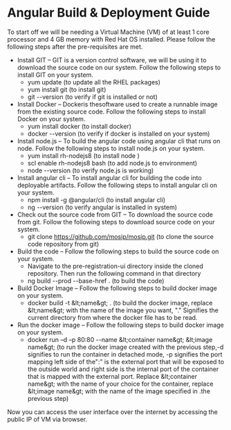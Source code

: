 # Angular Build &amp; Deployment Guide

To start off we will be needing a Virtual Machine (VM) of at least 1 core processor and 4 GB memory with Red Hat OS
installed. Please follow the following steps after the pre-requisites are met.

- Install GIT – GIT is a version control software, we will be using it to download the source code on our system. Follow
  the following steps to install GIT on your system.
    - yum update (to update all the RHEL packages)
    - yum install git (to install git)
    - git --version (to verify if git is installed or not)
- Install Docker – Dockeris thesoftware used to create a runnable image from the existing source code. Follow the
  following steps to install Docker on your system.
    - yum install docker (to install docker)
    - docker --version (to verify if docker is installed on your system)
- Install node.js – To build the angular code using angular cli that runs on node. Follow the following steps to install
  node.js on your system.
    - yum install rh-nodejs8 (to install node )
    - scl enable rh-nodejs8 bash (to add node.js to environment)
    - node --version (to verify node.js is working)
- Install angular cli – To install angular cli for building the code into deployable artifacts. Follow the following
  steps to install angular cli on your system.
    - npm install -g @angular/cli (to install angular cli)
    - ng --version (to verify angular is installed in system)
- Check out the source code from GIT – To download the source code from git. Follow the following steps to download
  source code on your system.
    - git clone https://github.com/mosip/mosip.git (to clone the source code repository from git)
- Build the code – Follow the following steps to build the source code on your system.
    - Navigate to the pre-registration-ui directory inside the cloned repository. Then run the following command in that
      directory
    - ng build --prod --base-href . (to build the code)
- Build Docker Image – Follow the following steps to build docker image on your system.
    - docker build -t \&lt;name\&gt; . (to build the docker image, replace \&lt;name\&gt; with the name of the image you
      want, &quot;.&quot; Signifies the current directory from where the docker file has to be read.
- Run the docker image – Follow the following steps to build docker image on your system.
    - docker run –d –p 80:80 --name \&lt;container name\&gt; \&lt;image name\&gt; (to run the docker image created with
      the previous step,-d signifies to run the container in detached mode, -p signifies the port mapping left side of
      the&quot;:&quot; is the external port that will be exposed to the outside world and right side is the internal
      port of the container that is mapped with the external port. Replace \&lt;container name\&gt; with the name of
      your choice for the container, replace \&lt;image name\&gt; with the name of the image specified in .the previous
      step)

Now you can access the user interface over the internet by accessing the public IP of VM via browser.

